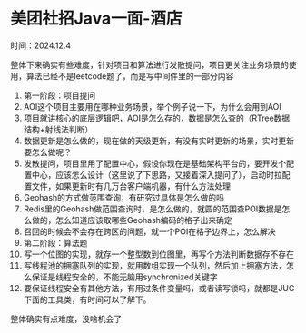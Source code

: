 # 美团社招Java一面-酒店

时间：2024.12.4

整体下来确实有些难度，针对项目和算法进行发散提问，项目更关注业务场景的使用，算法已经不是leetcode题了，而是写中间件里的一部分内容

1. 第一阶段：项目提问
2. AOI这个项目主要用在哪种业务场景，举个例子说一下，为什么会用到AOI
3. 项目就讲核心的底层逻辑吧，AOI是怎么存的，数据是怎么查的（RTree数据结构+射线法判断）
4. 数据更新是怎么做的，现在做的天级更新，有没有实时更新的场景，实时更新要怎么做呢？
5. 发散提问，项目里用了配置中心，假设你现在是基础架构平台的，要开发个配置中心，应该怎么设计（这里说了下思路，又接着深入提问了），启动时拉配置文件，如果更新时有几万台客户端机器，有什么方法处理
6. Geohash的方式做范围查询，有研究过具体是怎么做的吗
7. Redis里的Geohash做范围查询时，是怎么做的，就圆的范围查POI数据是怎么做的，怎么知道应该取哪些Geohash编码的格子出来确定
8. 召回的时候会不会存在跨区的问题，就一个POI在格子边界上，怎么解决
9. 第二阶段：算法题
10. 写一个位图的实现，就存一个整型数到位图里，再写个方法判断数据存不存在
11. 写线程池的拥塞队列的实现，就用数组实现一个队列，然后加上拥塞方法，怎么保证是线程安全的，不能无脑用synchronized关键字
12. 要保证线程安全有其他方法，有用过条件变量吗，或者读写锁吗，就都是JUC下面的工具类，有时间可以了解下。

整体确实有点难度，没啥机会了

